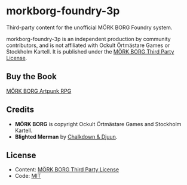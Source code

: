 # morkborg-foundry-3p

Third-party content for the unofficial MÖRK BORG Foundry system.

morkborg-foundry-3p is an independent production by community contributors, and is not affiliated with Ockult Örtmästare Games or Stockholm Kartell. It is published under the [MÖRK BORG Third Party License](https://morkborg.com/license/).

## Buy the Book
[MÖRK BORG Artpunk RPG](https://frialigan.se/en/store/?product_id=4529866506377)

## Credits
  * **MÖRK BORG** is copyright Ockult Örtmästare Games and Stockholm Kartell.
  * **Blighted Merman** by [Chalkdown & Djuun](https://chalkdown.itch.io/).

## License
  * Content: [MÖRK BORG Third Party License](https://morkborg.com/license/)
  * Code: [MIT](https://en.wikipedia.org/wiki/MIT_License)
